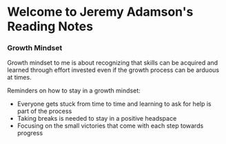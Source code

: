 # Welcome to Jeremy Adamson's Reading Notes

### Growth Mindset

Growth mindset to me is about recognizing that skills can be acquired and learned through effort invested even if the growth process can be arduous at times.

Reminders on how to stay in a growth mindset:
* Everyone gets stuck from time to time and learning to ask for help is part of the process
* Taking breaks is needed to stay in a positive headspace
* Focusing on the small victories that come with each step towards progress

